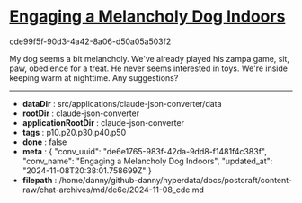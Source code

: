 # [Engaging a Melancholy Dog Indoors](https://claude.ai/chat/de6e1765-983f-42da-9dd8-f1481f4c383f)

cde99f5f-90d3-4a42-8a06-d50a05a503f2

My dog seems a bit melancholy. We've already played his zampa game, sit, paw, obedience for a treat. He never seems interested in toys. We're inside keeping warm at nighttime. Any suggestions?

---

* **dataDir** : src/applications/claude-json-converter/data
* **rootDir** : claude-json-converter
* **applicationRootDir** : claude-json-converter
* **tags** : p10.p20.p30.p40.p50
* **done** : false
* **meta** : {
  "conv_uuid": "de6e1765-983f-42da-9dd8-f1481f4c383f",
  "conv_name": "Engaging a Melancholy Dog Indoors",
  "updated_at": "2024-11-08T20:38:01.758699Z"
}
* **filepath** : /home/danny/github-danny/hyperdata/docs/postcraft/content-raw/chat-archives/md/de6e/2024-11-08_cde.md